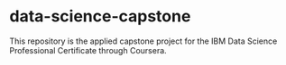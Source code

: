 # data-science-capstone
This repository is the applied capstone project for the IBM Data Science Professional Certificate through Coursera.

